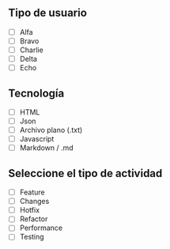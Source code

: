 ## Tipo de usuario
- [ ] Alfa
- [ ] Bravo
- [ ] Charlie
- [ ] Delta
- [ ] Echo

## Tecnología
- [ ] HTML
- [ ] Json
- [ ] Archivo plano (.txt)
- [ ] Javascript
- [ ] Markdown / .md

## Seleccione el tipo de actividad
- [ ] Feature
- [ ] Changes
- [ ] Hotfix
- [ ] Refactor
- [ ] Performance
- [ ] Testing